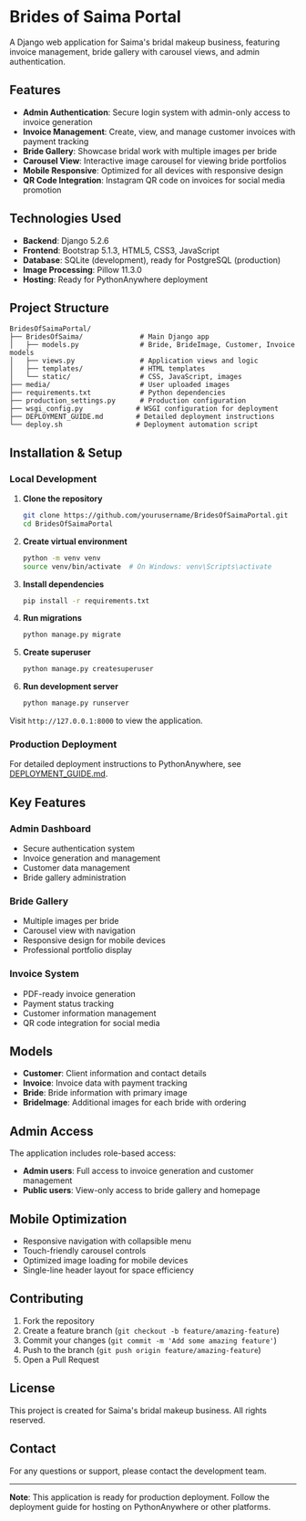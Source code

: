 # Brides of Saima Portal

A Django web application for Saima's bridal makeup business, featuring invoice management, bride gallery with carousel views, and admin authentication.

## Features

- **Admin Authentication**: Secure login system with admin-only access to invoice generation
- **Invoice Management**: Create, view, and manage customer invoices with payment tracking
- **Bride Gallery**: Showcase bridal work with multiple images per bride
- **Carousel View**: Interactive image carousel for viewing bride portfolios
- **Mobile Responsive**: Optimized for all devices with responsive design
- **QR Code Integration**: Instagram QR code on invoices for social media promotion

## Technologies Used

- **Backend**: Django 5.2.6
- **Frontend**: Bootstrap 5.1.3, HTML5, CSS3, JavaScript
- **Database**: SQLite (development), ready for PostgreSQL (production)
- **Image Processing**: Pillow 11.3.0
- **Hosting**: Ready for PythonAnywhere deployment

## Project Structure

```
BridesOfSaimaPortal/
├── BridesOfSaima/              # Main Django app
│   ├── models.py               # Bride, BrideImage, Customer, Invoice models
│   ├── views.py                # Application views and logic
│   ├── templates/              # HTML templates
│   └── static/                 # CSS, JavaScript, images
├── media/                      # User uploaded images
├── requirements.txt            # Python dependencies
├── production_settings.py      # Production configuration
├── wsgi_config.py             # WSGI configuration for deployment
├── DEPLOYMENT_GUIDE.md        # Detailed deployment instructions
└── deploy.sh                  # Deployment automation script
```

## Installation & Setup

### Local Development

1. **Clone the repository**
   ```bash
   git clone https://github.com/yourusername/BridesOfSaimaPortal.git
   cd BridesOfSaimaPortal
   ```

2. **Create virtual environment**
   ```bash
   python -m venv venv
   source venv/bin/activate  # On Windows: venv\Scripts\activate
   ```

3. **Install dependencies**
   ```bash
   pip install -r requirements.txt
   ```

4. **Run migrations**
   ```bash
   python manage.py migrate
   ```

5. **Create superuser**
   ```bash
   python manage.py createsuperuser
   ```

6. **Run development server**
   ```bash
   python manage.py runserver
   ```

Visit `http://127.0.0.1:8000` to view the application.

### Production Deployment

For detailed deployment instructions to PythonAnywhere, see [DEPLOYMENT_GUIDE.md](DEPLOYMENT_GUIDE.md).

## Key Features

### Admin Dashboard
- Secure authentication system
- Invoice generation and management
- Customer data management
- Bride gallery administration

### Bride Gallery
- Multiple images per bride
- Carousel view with navigation
- Responsive design for mobile devices
- Professional portfolio display

### Invoice System
- PDF-ready invoice generation
- Payment status tracking
- Customer information management
- QR code integration for social media

## Models

- **Customer**: Client information and contact details
- **Invoice**: Invoice data with payment tracking
- **Bride**: Bride information with primary image
- **BrideImage**: Additional images for each bride with ordering

## Admin Access

The application includes role-based access:
- **Admin users**: Full access to invoice generation and customer management
- **Public users**: View-only access to bride gallery and homepage

## Mobile Optimization

- Responsive navigation with collapsible menu
- Touch-friendly carousel controls
- Optimized image loading for mobile devices
- Single-line header layout for space efficiency

## Contributing

1. Fork the repository
2. Create a feature branch (`git checkout -b feature/amazing-feature`)
3. Commit your changes (`git commit -m 'Add some amazing feature'`)
4. Push to the branch (`git push origin feature/amazing-feature`)
5. Open a Pull Request

## License

This project is created for Saima's bridal makeup business. All rights reserved.

## Contact

For any questions or support, please contact the development team.

---

**Note**: This application is ready for production deployment. Follow the deployment guide for hosting on PythonAnywhere or other platforms.